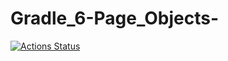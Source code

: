 # Gradle_6-Page_Objects-
[![Actions Status](https://github.com/GKZ28/Gradle_6-Page_Objects-/actions/workflows/main.yml/badge.svg)](https://github.com/GKZ28/Gradle_6-Page_Objects-/actions)
